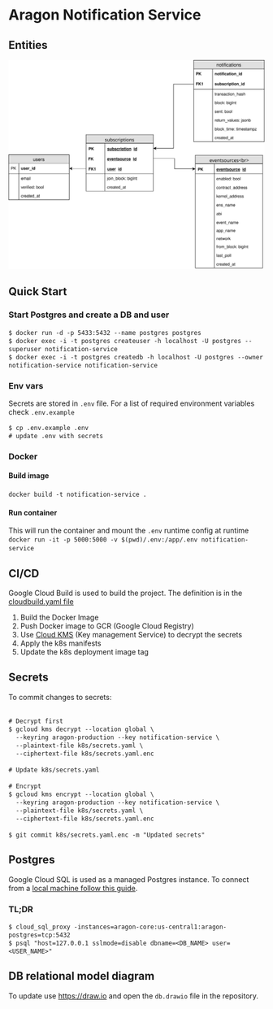 # Aragon Notification Service

## Entities

![diagram](./db.svg)

## Quick Start

### Start Postgres and create a DB and user

```shell
$ docker run -d -p 5433:5432 --name postgres postgres
$ docker exec -i -t postgres createuser -h localhost -U postgres --superuser notification-service
$ docker exec -i -t postgres createdb -h localhost -U postgres --owner notification-service notification-service
```

### Env vars

Secrets are stored in `.env` file. For a list of required environment variables check `.env.example`

```shell
$ cp .env.example .env
# update .env with secrets
```

### Docker

#### Build image

`docker build -t notification-service .`

#### Run container

This will run the container and mount the `.env` runtime config at runtime
`docker run -it -p 5000:5000 -v $(pwd)/.env:/app/.env notification-service`

## CI/CD

Google Cloud Build is used to build the project. The definition is in the [cloudbuild.yaml file](./cloudbuild.yaml)

1. Build the Docker Image
1. Push Docker image to GCR (Google Cloud Registry)
1. Use [Cloud KMS](https://cloud.google.com/kms/) (Key management Service) to decrypt the secrets
1. Apply the k8s manifests
1. Update the k8s deployment image tag

## Secrets

To commit changes to secrets:

```shell

# Decrypt first
$ gcloud kms decrypt --location global \
  --keyring aragon-production --key notification-service \
  --plaintext-file k8s/secrets.yaml \
  --ciphertext-file k8s/secrets.yaml.enc

# Update k8s/secrets.yaml

# Encrypt
$ gcloud kms encrypt --location global \
  --keyring aragon-production --key notification-service \
  --plaintext-file k8s/secrets.yaml \
  --ciphertext-file k8s/secrets.yaml.enc

$ git commit k8s/secrets.yaml.enc -m "Updated secrets"
```


## Postgres

Google Cloud SQL is used as a managed Postgres instance. To connect from a [local machine follow this guide](https://cloud.google.com/sql/docs/postgres/connect-admin-proxy).

### TL;DR
```
$ cloud_sql_proxy -instances=aragon-core:us-central1:aragon-postgres=tcp:5432
$ psql "host=127.0.0.1 sslmode=disable dbname=<DB_NAME> user=<USER_NAME>"
```

## DB relational model diagram
To update use https://draw.io and open the `db.drawio` file in the repository.
